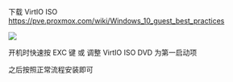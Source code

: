 

下载 VirtIO ISO 
https://pve.proxmox.com/wiki/Windows_10_guest_best_practices

![](Pasted%20image%2020221217184640.png)

开机时快速按 EXC 键
或
调整 VirtIO ISO  DVD 为第一启动项

之后按照正常流程安装即可